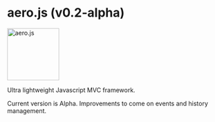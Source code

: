 aero.js (v0.2-alpha)
====================

<img src="http://thibaud.bourgeois.free.fr/aerojs/img/aerojs.png" alt="aero.js" height="120px"/>

Ultra lightweight Javascript MVC framework.

Current version is Alpha.
Improvements to come on events and history management.
